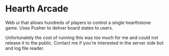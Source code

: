 # Hearth Arcade
Web ui that allows hundreds of players to control a single hearthstone game.
Uses Pusher to deliver board states to users.

Unfortunately the cost of running this was too much for me and could not release it to the public.
Contact me if you're interested in the server side bot and log file reader.
